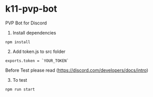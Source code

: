 # k11-pvp-bot

PVP Bot for Discord

1. Install dependencies

`npm install`

2. Add token.js to src folder
```
exports.token = `YOUR_TOKEN`
```

Before Test please read (https://discord.com/developers/docs/intro)

3. To test

`npm run start`
